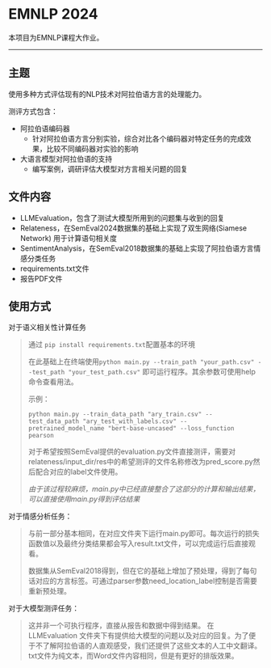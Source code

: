 # EMNLP 2024
本项目为EMNLP课程大作业。

---

## 主题
使用多种方式评估现有的NLP技术对阿拉伯语方言的处理能力。

测评方式包含：
- 阿拉伯语编码器
	- 针对阿拉伯语方言分别实验，综合对比各个编码器对特定任务的完成效果，比较不同编码器对实验的影响
- 大语言模型对阿拉伯语的支持
	- 编写案例，调研评估大模型对方言相关问题的回复

## 文件内容
- LLMEvaluation，包含了测试大模型所用到的问题集与收到的回复
- Relateness，在SemEval2024数据集的基础上实现了双生网络(Siamese Network) 用于计算语句相关度
- SentimentAnalysis，在SemEval2018数据集的基础上实现了阿拉伯语方言情感分类任务
- requirements.txt文件
- 报告PDF文件

## 使用方式

对于语义相关性计算任务
> 通过 `pip install requirements.txt`配置基本的环境
> 
> 在此基础上在终端使用`python main.py --train_path "your_path.csv" --test_path "your_test_path.csv"`
> 即可运行程序。其余参数可使用help命令查看用法。
> 
> 示例：
> 
> `python main.py --train_data_path "ary_train.csv" --test_data_path "ary_test_with_labels.csv" --pretrained_model_name "bert-base-uncased" --loss_function pearson`
>
> 对于希望按照SemEval提供的evaluation.py文件直接测评，需要对relateness/input_dir/res中的希望测评的文件名称修改为pred_score.py然后配合对应的label文件使用。
> 
> *由于该过程较麻烦，main.py中已经直接整合了这部分的计算和输出结果，可以直接使用main.py得到评估结果*

对于情感分析任务：
> 与前一部分基本相同，在对应文件夹下运行main.py即可。每次运行的损失函数值以及最终分类结果都会写入result.txt文件，可以完成运行后直接观看。
> 
> 数据集从SemEval2018得到，但在它的基础上增加了预处理，得到了每句话对应的方言标签。可通过parser参数need_location_label控制是否需要重新预处理。

对于大模型测评任务：
> 这并非一个可执行程序，直接从报告和数据中得到结果。
> 在LLMEvaluation 文件夹下有提供给大模型的问题以及对应的回复。为了便于不了解阿拉伯语的人直观感受，我们还提供了这些文本的人工中文翻译。txt文件为纯文本，而Word文件内容相同，但是有更好的排版效果。



